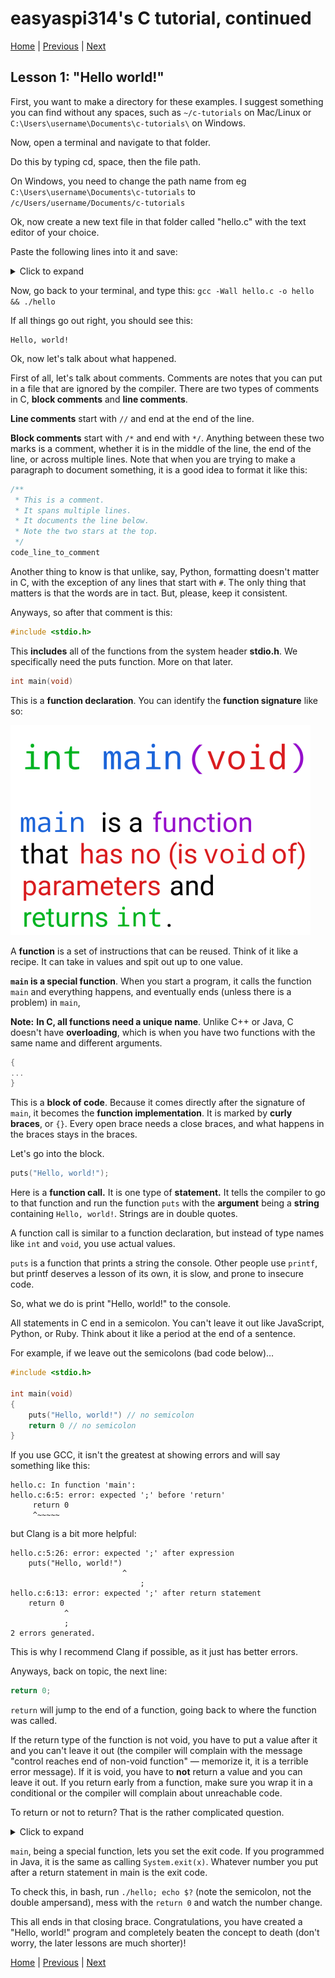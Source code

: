 # easyaspi314's C tutorial, continued

[Home](https://github.com/easyaspi314/c-tutorial/blob/master/README.md) | [Previous](https://github.com/easyaspi314/c-tutorial/blob/master/README.md) | [Next](https://github.com/easyaspi314/c-tutorial/blob/master/lesson2.md)

## Lesson 1: "Hello world!"

First, you want to make a directory for these examples. I suggest something you can find without any spaces, such as `~/c-tutorials` on Mac/Linux or `C:\Users\username\Documents\c-tutorials\` on Windows.

Now, open a terminal and navigate to that folder.

Do this by typing cd, space, then the file path.

On Windows, you need to change the path name from eg `C:\Users\username\Documents\c-tutorials` to `/c/Users/username/Documents/c-tutorials`

Ok, now create a new text file in that folder called "hello.c" with the text editor of your choice.

Paste the following lines into it and save:

<details><summary>Click to expand</summary>


```c
/*
 * Tutorial 1: Hello, world!
 * Filename: hello.c
 * Run as:
 * gcc -Wall hello.c -o hello && ./hello
 */

/**
 * Include the system header stdio.h
 * for the puts function below.
 */
#include <stdio.h>

/**
 * Declare and implement a function called main,
 * which takes no arguments and returns int.
 *
 * main is the function that is called at the very start
 * of the program.
 */
int main(void)
// brace opens the main function block
{
    // Print "Hello, world!" to the console
    puts("Hello, world!");
    // Set the return value of main to 0, meaning the program ended OK
    return 0;
// Close the brace above
} // end function main
```

</details>

Now, go back to your terminal, and type this:
`gcc -Wall hello.c -o hello && ./hello`

If all things go out right, you should see this:

```
Hello, world!
```

Ok, now let's talk about what happened.

First of all, let's talk about comments. Comments are notes that you can put in a file that are ignored by the compiler. There are two types of comments in C, **block comments** and **line comments**.

**Line comments** start with `//` and end at the end of the line.

**Block comments** start with `/*` and end with `*/`. Anything between these two marks is a comment, whether it is in the middle of the line, the end of the line, or across multiple lines. Note that when you are trying to make a paragraph to document something, it is a good idea to format it like this:

```c
/**
 * This is a comment.
 * It spans multiple lines.
 * It documents the line below.
 * Note the two stars at the top.
 */
code_line_to_comment
```

Another thing to know is that unlike, say, Python, formatting doesn't matter in C, with the exception of any lines that start with `#`. The only thing that matters is that the words are in tact. But, please, keep it consistent.

Anyways, so after that comment is this:

```c
#include <stdio.h>
```

This **includes** all of the functions from the system header **stdio.h**. We specifically need the puts function. More on that later.

```c
int main(void)
```

This is a **function declaration**. You can identify the **function signature** like so:

![main is a function that has no arguments (is void of arguments) and has a return type of int](https://raw.githubusercontent.com/easyaspi314/c-tutorial/master/images/main.png)

A **function** is a set of instructions that can be reused. Think of it like a recipe. It can take in values and spit out up to one value.

__`main` is a special function__. When you start a program, it calls the function `main` and everything happens, and eventually ends (unless there is a problem) in `main`,

__**Note:**__ __In C, all functions need a unique name__. Unlike C++ or Java, C doesn't have **overloading**, which is when you have two functions with the same name and different arguments.

```c
{
...
}
```

This is a **block of code**. Because it comes directly after the signature of `main`, it becomes the **function implementation**. It is marked by **curly braces**, or `{}`. Every open brace needs a close braces, and what happens in the braces stays in the braces.

Let's go into the block.

```c
puts("Hello, world!");
```

Here is a **function call.** It is one type of **statement.** It tells the compiler to go to that function and run the function `puts` with the **argument** being a **string** containing `Hello, world!`. Strings are in double quotes.

A function call is similar to a function declaration, but instead of type names like `int` and `void`, you use actual values.

`puts` is a function that prints a string the console. Other people use `printf`, but printf deserves a lesson of its own, it is slow, and prone to insecure code.

So, what we do is print "Hello, world!" to the console.

All statements in C end in a semicolon. You can't leave it out like JavaScript, Python, or Ruby. Think about it like a period at the end of a sentence.

For example, if we leave out the semicolons (bad code below)…

```c
#include <stdio.h>

int main(void)
{
    puts("Hello, world!") // no semicolon
    return 0 // no semicolon
}
```

If you use GCC, it isn't the greatest at showing errors and will say something like this:

```
hello.c: In function 'main':
hello.c:6:5: error: expected ';' before 'return'
     return 0
     ^~~~~~
```

but Clang is a bit more helpful:

```
hello.c:5:26: error: expected ';' after expression
    puts("Hello, world!")
                         ^
                             ;
hello.c:6:13: error: expected ';' after return statement
    return 0
            ^
            ;
2 errors generated.
```

This is why I recommend Clang if possible, as it just has better errors.

Anyways, back on topic, the next line:

```c
return 0;
```

`return` will jump to the end of a function, going back to where the function was called.

If the return type of the function is not void, you have to put a value after it and you can't leave it out (the compiler will complain with the message "control reaches end of non-void function" — memorize it, it is a terrible error message). If it is void, you have to **not** return a value and you can leave it out. If you return early from a function, make sure you wrap it in a conditional or the compiler will complain about unreachable code.

To return or not to return? That is the rather complicated question.

<details><summary>Click to expand</summary>


```c
int returning_int(void)
{
    return 2; // okay, returns an int
}

void not_returning_anything(void)
{
    return; // okay, but not required because it is at the end of the void function
}

void dont_need_to_return(void)
{
    // okay, the end of void functions don't need a return statement
}

int should_return(void)
{
    // not okay, this needs a return statement because it isn't void.
    // this errors as "control reaches end of non-void function".
}

void should_not_be_returning_anything(void)
{
    return 3; // not okay, this return statement returns int, but the void function should not return a value
}

int should_return_int(void)
{
    return; // not okay, this return statement expects a value because the function returns int
}

int should_also_return_int(void)
{
    return "totally an int and not a string"; // not okay, this is a string, not an int!
}

void shouldnt_be_leaving_early(void)
{
    return; // not okay, the stuff after this is not used
    do_something();
}

void could_be_leaving_early(void)
{
    if (condition) { // more on these later!
        return; // okay because this only might happen
    }
    do_something();
}

int could_not_return_a_value(void)
{
    if (condition) {
        return 4;
    }
    // not okay, if the condtion is false, we reach the end of the function and do not return a value.
    // this errors as "control may reach end of non-void function".
}

int else_return(void)
{
    if (condition) {
        return 4;
    } else {
        return 2;
    }
    // okay, because the else catches all possible conditions.
}
```

</details>

`main`, being a special function, lets you set the exit code. If you programmed in Java, it is the same as calling `System.exit(x)`. Whatever number you put after a return statement in main is the exit code.

To check this, in bash, run `./hello; echo $?` (note the semicolon, not the double ampersand), mess with the `return 0` and watch the number change.

This all ends in that closing brace. Congratulations, you have created a "Hello, world!" program and completely beaten the concept to death (don't worry, the later lessons are much shorter)!

[Home](https://github.com/easyaspi314/c-tutorial/blob/master/README.md) | [Previous](https://github.com/easyaspi314/c-tutorial/blob/master/README.md) | [Next](https://github.com/easyaspi314/c-tutorial/blob/master/lesson2.md)
